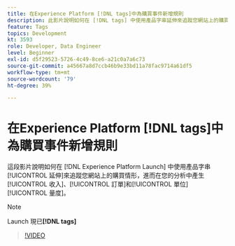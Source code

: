 ```yaml
---
title: 在Experience Platform [!DNL tags]中為購買事件新增規則
description: 此影片說明如何在 [!DNL tags] 中使用產品字串延伸來追蹤您網站上的購買情形，進而在您的分析中產生收入、訂單和單位量度。
feature: Tags
topics: Development
kt: 3593
role: Developer, Data Engineer
level: Beginner
exl-id: d5f29523-5726-4c49-8ce6-a21c0a7a6c73
source-git-commit: a45667a8d7ccb46b9e33bd11a78fac9714a61df5
workflow-type: tm+mt
source-wordcount: '79'
ht-degree: 39%

---
```


# 在Experience Platform [!DNL tags]中為購買事件新增規則

這段影片說明如何在 [!DNL Experience Platform Launch] 中使用產品字串[!UICONTROL 延伸]來追蹤您網站上的購買情形，進而在您的分析中產生[!UICONTROL 收入]、[!UICONTROL 訂單]和[!UICONTROL 單位][!UICONTROL 量度]。

>[!NOTE]
>
> Launch 現已&#x200B;**[!DNL tags]**

>[!VIDEO](https://video.tv.adobe.com/v/28766/?quality=12&learn=on)
